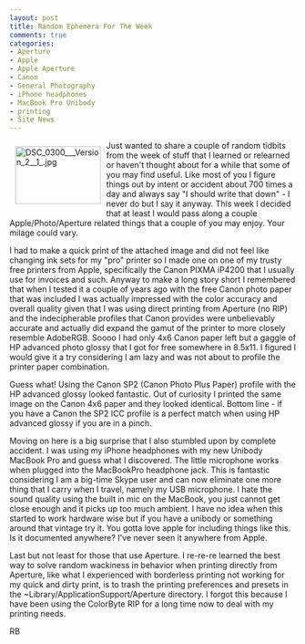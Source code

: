 ```yaml
---
layout: post
title: Random Ephemera For The Week
comments: true
categories:
- Aperture
- Apple
- Apple Aperture
- Canon
- General Photography
- iPhone headphones
- MacBook Pro Unibody
- printing
- Site News
---
```

<a rel="lightbox" href="/wp-content/uploads/2009/07/DSC_0300___Version_2__1_.jpg"><img title="DSC_0300___Version_2__1_.jpg" src="/wp-content/uploads/2009/07/.thumbs/.DSC_0300___Version_2__1_.jpg" border="0" alt="DSC_0300___Version_2__1_.jpg" hspace="10" vspace="10" width="150" height="101" align="left" /></a>Just wanted to share a couple of random tidbits from the week of stuff that I learned or relearned or haven't thought about for a while that some of you may find useful. Like most of you I figure things out by intent or accident about 700 times a day and always say "I should write that down" - I never do but I say it anyway. This week I decided that at least I would pass along a couple Apple/Photo/Aperture related things that a couple of you may enjoy. Your milage could vary.

I had to make a quick print of the attached image and did not feel like changing ink sets for my "pro" printer so I made one on one of my trusty free printers from Apple, specifically the Canon PIXMA iP4200 that I usually use for invoices and such. Anyway to make a long story short I remembered that when I tested it a couple of years ago with the free Canon photo paper that was included I was actually impressed with the color accuracy and overall quality given that I was using direct printing from Aperture (no RIP) and the indecipherable profiles that Canon provides were unbelievably accurate and actually did expand the gamut of the printer to more closely resemble AdobeRGB. Soooo I had only 4x6 Canon paper left but a gaggle of HP advanced photo glossy that I got for free somewhere in 8.5x11. I figured I would give it a try considering I am lazy and was not about to profile the printer paper combination.

Guess what! Using the Canon SP2 (Canon Photo Plus Paper) profile with the HP advanced glossy looked fantastic. Out of curiosity I printed the same image on the Canon 4x6 paper and they looked identical. Bottom line - if you have a Canon the SP2 ICC profile is a perfect match when using HP advanced glossy if you are in a pinch.

Moving on here is a big surprise that I also stumbled upon by complete accident. I was using my iPhone headphones with my new Unibody MacBook Pro and guess what I discovered. The little microphone works when plugged into the MacBookPro headphone jack. This is fantastic considering I am a big-time Skype user and can now eliminate one more thing that I carry when I travel, namely my USB microphone. I hate the sound quality using the built in mic on the MacBook, you just cannot get close enough and it picks up too much ambient. I have no idea when this started to work hardware wise but if you have a unibody or something around that vintage try it. You gotta love apple for including things like this. Is it documented anywhere? I've never seen it anywhere from Apple.

Last but not least for those that use Aperture. I re-re-re learned the best way to solve random wackiness in behavior when printing directly from Aperture, like what I experienced with borderless printing not working for my quick and dirty print, is to trash the printing preferences and presets in the ~Library/ApplicationSupport/Aperture directory. I forgot this because I have been using the ColorByte RIP for a long time now to deal with my printing needs.

RB